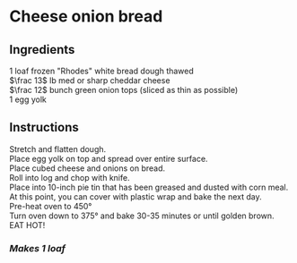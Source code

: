 # Cheese onion bread

## Ingredients
$1$ loaf frozen "Rhodes" white bread dough thawed  
$\frac 13$ lb med or sharp cheddar cheese  
$\frac 12$ bunch green onion tops (sliced as thin as possible)  
$1$ egg yolk  

## Instructions
Stretch and flatten dough.  
Place egg yolk on top and spread over entire surface.  
Place cubed cheese and onions on bread.  
Roll into log and chop with knife.  
Place into 10-inch pie tin that has been greased and dusted with corn meal.  
At this point, you can cover with plastic wrap and bake the next day.  
Pre-heat oven to 450&deg;  
Turn oven down to 375&deg; and bake 30-35 minutes or until golden brown.  
EAT HOT!  

### *Makes 1 loaf*